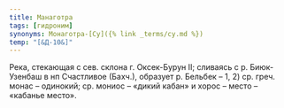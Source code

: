 ```yaml
---
title: Манаготра
tags: [гидроним]
synonyms: Монаготра-[Су]({% link _terms/су.md %})
temp: "[&Д-10&]"
---
```


Река, стекающая с сев. склона г. Оксек-Бурун II; сливаясь с р. Биюк-Узенбаш в нп
Счастливое (Бахч.), образует р. Бельбек – 1, 2) ср. греч. монас – одинокий; ср.
мониос – «дикий кабан» и хорос – место – «кабанье место».
